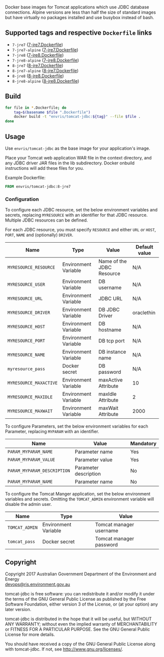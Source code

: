 Docker base images for Tomcat applications which use JDBC database connections. Alpine versions are less than half the size of standard images but have virtually no packages installed and use busybox instead of bash. 

## Supported tags and respective `Dockerfile` links
* `7-jre7` ([7-jre7.Dockerfile](http://github.com/envris/tomcat-jdbc/blob/master/7-jre7.Dockerfile))
* `7-jre7-alpine` ([7-jre7.Dockerfile](http://github.com/envris/tomcat-jdbc/blob/alpine/7-jre7-alpine.Dockerfile))
* `7-jre8` ([7-jre8.Dockerfile](http://github.com/envris/tomcat-jdbc/blob/master/7-jre8.Dockerfile))
* `7-jre8-alpine` ([7-jre8.Dockerfile](http://github.com/envris/tomcat-jdbc/blob/-alpine/7-jre8-alpine.Dockerfile))
* `8-jre7` ([8-jre7.Dockerfile](http://github.com/envris/tomcat-jdbc/blob/master/8-jre7.Dockerfile))
* `8-jre7-alpine` ([8-jre7.Dockerfile](http://github.com/envris/tomcat-jdbc/blob/-alpine/8-jre7-alpine.Dockerfile))
* `8-jre8` ([8-jre8.Dockerfile](http://github.com/envris/tomcat-jdbc/blob/master/8-jre8.Dockerfile))
* `8-jre8-alpine` ([8-jre8.Dockerfile](http://github.com/envris/tomcat-jdbc/blob/-alpine/8-jre8-alpine.Dockerfile))

## Build
```bash
for file in *.Dockerfile; do
    tag=$(basename $file ".Dockerfile")
    docker build -t "envris/tomcat-jdbc:${tag}" --file $file .
done
```

## Usage
Use `envris/tomcat-jdbc` as the base image for your application's image.

Place your Tomcat web application WAR file in the context directory, and any JDBC driver JAR files in the lib subdirectory. Docker onbuild instructions will add these files for you.

Example Dockerfile:
```dockerfile
FROM envris/tomcat-jdbc:8-jre7
```

### Configuration
To configure each JDBC resource, set the below environment variables and secrets, replacing `MYRESOURCE` with an identifier for that JDBC resource.
Multiple JDBC resources can be defined.

For each JDBC resource, you must specify `RESOURCE` and either `URL` _or_ `HOST`, `PORT`, `NAME` and (optionally) `DRIVER`.

| Name | Type | Value | Default value |
|------|------|-------|---------------|
| `MYRESOURCE_RESOURCE` | Environment Variable | Name of the JDBC Resource | N/A |
| `MYRESOURCE_USER` | Environment Variable | DB username | N/A |
| `MYRESOURCE_URL` | Environment Variable | JDBC URL | N/A |
| `MYRESOURCE_DRIVER` | Environment Variable | DB JDBC Driver | oraclethin |
| `MYRESOURCE_HOST` | Environment Variable | DB hostname | N/A |
| `MYRESOURCE_PORT` | Environment Variable | DB tcp port | N/A |
| `MYRESOURCE_NAME` | Environment Variable | DB instance name | N/A |
| `myresource_pass` | Docker secret | DB password | N/A |
| `MYRESOURCE_MAXACTIVE` | Environment Variable | maxActive Attribute | 10 |
| `MYRESOURCE_MAXIDLE` | Environment Variable | maxIdle Attribute | 2 |
| `MYRESOURCE_MAXWAIT` | Environment Variable | maxWait Attribute | 2000 |

To configure Parameters, set the below environment variables for each Parameter, replacing `MYPARAM` with an identifier.

| Name | Value | Mandatory |
|------|-------|-----------|
| `PARAM_MYPARAM_NAME` | Parameter name | Yes |
| `PARAM_MYPARAM_VALUE` | Parameter value | Yes |
| `PARAM_MYPARAM_DESCRIPTION` | Parameter description | No |
| `PARAM_MYPARAM_NAME` | Parameter name | No |

To configure the Tomcat Manger application, set the below environment variables and secrets.
Omitting the `TOMCAT_ADMIN` environment variable will disable the admin user.

| Name | Type | Value |
|------|------|-------|
| `TOMCAT_ADMIN` | Environment Variable | Tomcat manager username |
| `tomcat_pass` | Docker secret | Tomcat manager password |

## Copyright
Copyright 2017 Australian Government Department of the Environment and Energy  
<devops@ris.environment.gov.au>

tomcat-jdbc is free software: you can redistribute it and/or modify
it under the terms of the GNU General Public License as published by
the Free Software Foundation, either version 3 of the License, or
(at your option) any later version.

tomcat-jdbc is distributed in the hope that it will be useful,
but WITHOUT ANY WARRANTY; without even the implied warranty of
MERCHANTABILITY or FITNESS FOR A PARTICULAR PURPOSE.  See the
GNU General Public License for more details.

You should have received a copy of the GNU General Public License
along with tomcat-jdbc.  If not, see <http://www.gnu.org/licenses/>.

